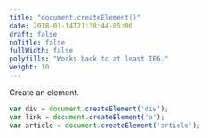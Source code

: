 ```yaml
---
title: "document.createElement()"
date: 2018-01-14T21:38:44-05:00
draft: false
noTitle: false
fullWidth: false
polyfills: "Works back to at least IE6."
weight: 10
---
```


Create an element.

```javascript
var div = document.createElement('div');
var link = document.createElement('a');
var article = document.createElement('article');
```